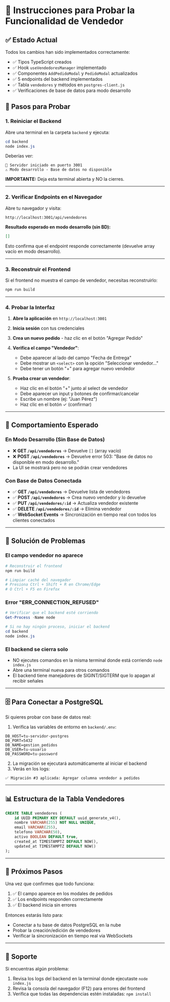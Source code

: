 # 🎯 Instrucciones para Probar la Funcionalidad de Vendedor

## ✅ **Estado Actual**
Todos los cambios han sido implementados correctamente:
- ✅ Tipos TypeScript creados
- ✅ Hook `useVendedoresManager` implementado
- ✅ Componentes `AddPedidoModal` y `PedidoModal` actualizados
- ✅ 5 endpoints del backend implementados
- ✅ Tabla `vendedores` y métodos en `postgres-client.js`
- ✅ Verificaciones de base de datos para modo desarrollo

## 🚀 **Pasos para Probar**

### 1. **Reiniciar el Backend**

Abre una terminal en la carpeta `backend` y ejecuta:

```powershell
cd backend
node index.js
```

Deberías ver:
```
🚀 Servidor iniciado en puerto 3001
⚠️ Modo desarrollo - Base de datos no disponible
```

**IMPORTANTE:** Deja esta terminal abierta y NO la cierres.

---

### 2. **Verificar Endpoints en el Navegador**

Abre tu navegador y visita:

```
http://localhost:3001/api/vendedores
```

**Resultado esperado en modo desarrollo (sin BD):**
```json
[]
```

Esto confirma que el endpoint responde correctamente (devuelve array vacío en modo desarrollo).

---

### 3. **Reconstruir el Frontend**

Si el frontend no muestra el campo de vendedor, necesitas reconstruirlo:

```powershell
npm run build
```

---

### 4. **Probar la Interfaz**

1. **Abre la aplicación** en `http://localhost:3001`
2. **Inicia sesión** con tus credenciales
3. **Crea un nuevo pedido** - haz clic en el botón "Agregar Pedido"
4. **Verifica el campo "Vendedor"**:
   - Debe aparecer al lado del campo "Fecha de Entrega"
   - Debe mostrar un `<select>` con la opción "Seleccionar vendedor..."
   - Debe tener un botón "+" para agregar nuevo vendedor

5. **Prueba crear un vendedor**:
   - Haz clic en el botón "+" junto al select de vendedor
   - Debe aparecer un input y botones de confirmar/cancelar
   - Escribe un nombre (ej: "Juan Pérez")
   - Haz clic en el botón ✓ (confirmar)

---

## 📝 **Comportamiento Esperado**

### En Modo Desarrollo (Sin Base de Datos)
- ❌ **GET `/api/vendedores`** → Devuelve `[]` (array vacío)
- ❌ **POST `/api/vendedores`** → Devuelve error 503: "Base de datos no disponible en modo desarrollo."
- La UI se mostrará pero no se podrán crear vendedores

### Con Base de Datos Conectada
- ✅ **GET `/api/vendedores`** → Devuelve lista de vendedores
- ✅ **POST `/api/vendedores`** → Crea nuevo vendedor y lo devuelve
- ✅ **PUT `/api/vendedores/:id`** → Actualiza vendedor existente
- ✅ **DELETE `/api/vendedores/:id`** → Elimina vendedor
- ✅ **WebSocket Events** → Sincronización en tiempo real con todos los clientes conectados

---

## 🔧 **Solución de Problemas**

### El campo vendedor no aparece
```powershell
# Reconstruir el frontend
npm run build

# Limpiar caché del navegador
# Presiona Ctrl + Shift + R en Chrome/Edge
# O Ctrl + F5 en Firefox
```

### Error "ERR_CONNECTION_REFUSED"
```powershell
# Verificar que el backend esté corriendo
Get-Process -Name node

# Si no hay ningún proceso, iniciar el backend
cd backend
node index.js
```

### El backend se cierra solo
- NO ejecutes comandos en la misma terminal donde está corriendo `node index.js`
- Abre una terminal nueva para otros comandos
- El backend tiene manejadores de SIGINT/SIGTERM que lo apagan al recibir señales

---

## 🗄️ **Para Conectar a PostgreSQL**

Si quieres probar con base de datos real:

1. Verifica las variables de entorno en `backend/.env`:
```env
DB_HOST=tu-servidor-postgres
DB_PORT=5432
DB_NAME=gestion_pedidos
DB_USER=tu-usuario
DB_PASSWORD=tu-password
```

2. La migración se ejecutará automáticamente al iniciar el backend
3. Verás en los logs:
```
✅ Migración #3 aplicada: Agregar columna vendedor a pedidos
```

---

## 📊 **Estructura de la Tabla Vendedores**

```sql
CREATE TABLE vendedores (
    id UUID PRIMARY KEY DEFAULT uuid_generate_v4(),
    nombre VARCHAR(255) NOT NULL UNIQUE,
    email VARCHAR(255),
    telefono VARCHAR(50),
    activo BOOLEAN DEFAULT true,
    created_at TIMESTAMPTZ DEFAULT NOW(),
    updated_at TIMESTAMPTZ DEFAULT NOW()
);
```

---

## 🎉 **Próximos Pasos**

Una vez que confirmes que todo funciona:

1. ✅ El campo aparece en los modales de pedidos
2. ✅ Los endpoints responden correctamente
3. ✅ El backend inicia sin errores

Entonces estarás listo para:
- Conectar a tu base de datos PostgreSQL en la nube
- Probar la creación/edición de vendedores
- Verificar la sincronización en tiempo real via WebSockets

---

## 📧 **Soporte**

Si encuentras algún problema:
1. Revisa los logs del backend en la terminal donde ejecutaste `node index.js`
2. Revisa la consola del navegador (F12) para errores del frontend
3. Verifica que todas las dependencias estén instaladas: `npm install`

